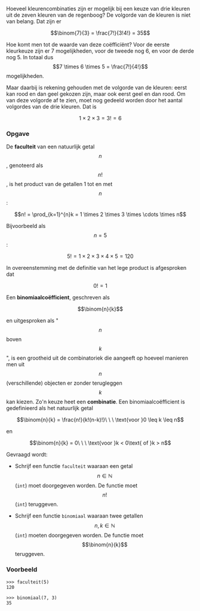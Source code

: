 Hoeveel kleurencombinaties zijn er mogelijk bij een keuze van drie kleuren uit de zeven kleuren van de regenboog? De volgorde van de kleuren is niet van belang. Dat zijn er

$$\binom{7}{3} = \frac{7!}{3!4!} = 35$$

Hoe komt men tot de waarde van deze coëfficiënt? Voor de eerste kleurkeuze zijn er 7 mogelijkheden, voor de tweede nog 6, en voor de derde nog 5. In totaal dus $$7 \times 6 \times 5 = \frac{7!}{4!}$$ mogelijkheden.

Maar daarbij is rekening gehouden met de volgorde van de kleuren: eerst kan rood en dan geel gekozen zijn, maar ook eerst geel en dan rood. Om van deze volgorde af te zien, moet nog gedeeld worden door het aantal volgordes van de drie kleuren. Dat is

$$1 \times 2 \times 3 = 3! = 6$$

### Opgave

De **faculteit** van een natuurlijk getal $$n$$, genoteerd als $$n!$$, is het product van de getallen 1 tot en met $$n$$:

$$n! = \prod_{k=1}^{n}k = 1 \times 2 \times 3 \times \cdots \times n$$

Bijvoorbeeld als $$n = 5$$:

$$5! = 1 \times 2 \times 3 \times 4 \times 5 = 120$$

In overeenstemming met de definitie van het lege product is afgesproken dat

$$0! = 1$$

Een **binomiaalcoëfficient**, geschreven als

$$\binom{n}{k}$$

en uitgesproken als "$$n$$ boven $$k$$", is een grootheid uit de combinatoriek die aangeeft op hoeveel manieren men uit $$n$$ (verschillende) objecten er zonder terugleggen $$k$$ kan kiezen. Zo'n keuze heet een **combinatie**. Een binomiaalcoëfficient is gedefinieerd als het natuurlijk getal

$$\binom{n}{k} = \frac{n!}{k!(n-k)!}\ \ \ \text{voor }0 \leq k \leq n$$

en

$$\binom{n}{k} = 0\ \ \ \text{voor }k < 0\text{ of }k > n$$

Gevraagd wordt:

- Schrijf een functie `faculteit` waaraan een getal $$n \in \mathbb{N}$$ (`int`) moet doorgegeven worden. De functie moet $$n!$$ (`int`) teruggeven.

- Schrijf een functie `binomiaal` waaraan twee getallen $$n, k \in \mathbb{N}$$ (`int`) moeten doorgegeven worden. De functie moet $$\binom{n}{k}$$ teruggeven.

### Voorbeeld

```console?lang=python&prompt=>>>
>>> faculteit(5)
120

>>> binomiaal(7, 3)
35
```
